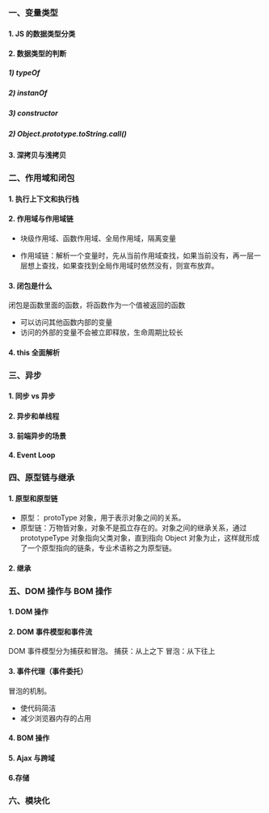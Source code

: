 ### 一、变量类型

#### 1. JS 的数据类型分类

#### 2. 数据类型的判断

##### 1) typeOf

##### 2) instanOf

##### 3) constructor

##### 2) Object.prototype.toString.call()

#### 3. 深拷贝与浅拷贝

### 二、作用域和闭包

#### 1. 执行上下文和执行栈

#### 2. 作用域与作用域链

- 块级作用域、函数作用域、全局作用域，隔离变量

* 作用域链：解析一个变量时，先从当前作用域查找，如果当前没有，再一层一层想上查找，如果查找到全局作用域时依然没有，则宣布放弃。

#### 3. 闭包是什么

闭包是函数里面的函数，将函数作为一个值被返回的函数

- 可以访问其他函数内部的变量
- 访问的外部的变量不会被立即释放，生命周期比较长

#### 4. this 全面解析

### 三、异步

#### 1. 同步 vs 异步

#### 2. 异步和单线程

#### 3. 前端异步的场景

#### 4. Event Loop

### 四、原型链与继承

#### 1. 原型和原型链

- 原型： protoType 对象，用于表示对象之间的关系。
- 原型链：万物皆对象，对象不是孤立存在的。对象之间的继承关系，通过 prototypeType 对象指向父类对象，直到指向 Object 对象为止，这样就形成了一个原型指向的链条，专业术语称之为原型链。

#### 2. 继承

### 五、DOM 操作与 BOM 操作

#### 1. DOM 操作

#### 2. DOM 事件模型和事件流

DOM 事件模型分为捕获和冒泡。
捕获：从上之下
冒泡：从下往上

#### 3. 事件代理（事件委托）

冒泡的机制。

- 使代码简洁
- 减少浏览器内存的占用

#### 4. BOM 操作

#### 5. Ajax 与跨域

#### 6.存储

### 六、模块化
